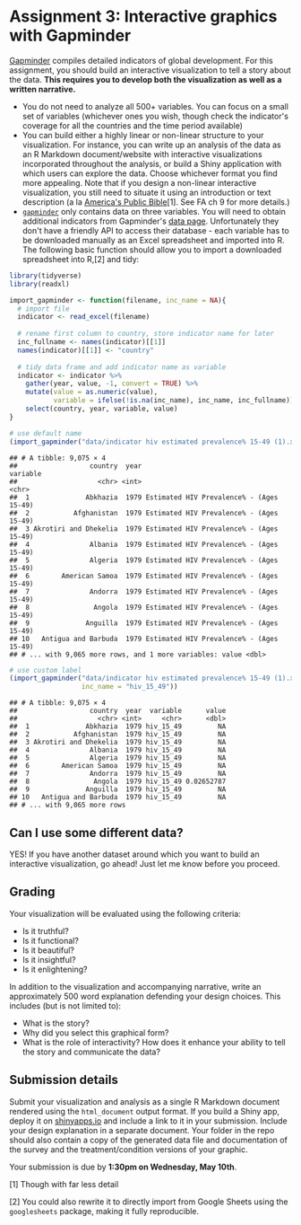 
Assignment 3: Interactive graphics with Gapminder
=================================================

[Gapminder](http://www.gapminder.org/data/) compiles detailed indicators of global development. For this assignment, you should build an interactive visualization to tell a story about the data. **This requires you to develop both the visualization as well as a written narrative.**

-   You do not need to analyze all 500+ variables. You can focus on a small set of variables (whichever ones you wish, though check the indicator's coverage for all the countries and the time period available)
-   You can build either a highly linear or non-linear structure to your visualization. For instance, you can write up an analysis of the data as an R Markdown document/website with interactive visualizations incorporated throughout the analysis, or build a Shiny application with which users can explore the data. Choose whichever format you find more appealing. Note that if you design a non-linear interactive visualization, you still need to situate it using an introduction or text description (a la [America's Public Bible](http://americaspublicbible.org/)[1]. See FA ch 9 for more details.)
-   [`gapminder`](https://cran.r-project.org/web/packages/gapminder/index.html) only contains data on three variables. You will need to obtain additional indicators from Gapminder's [data page](http://www.gapminder.org/data/). Unfortunately they don't have a friendly API to access their database - each variable has to be downloaded manually as an Excel spreadsheet and imported into R. The following basic function should allow you to import a downloaded spreadsheet into R,[2] and tidy:

``` r
library(tidyverse)
library(readxl)

import_gapminder <- function(filename, inc_name = NA){
  # import file
  indicator <- read_excel(filename)
  
  # rename first column to country, store indicator name for later
  inc_fullname <- names(indicator)[[1]]
  names(indicator)[[1]] <- "country"
  
  # tidy data frame and add indicator name as variable
  indicator <- indicator %>%
    gather(year, value, -1, convert = TRUE) %>%
    mutate(value = as.numeric(value),
           variable = ifelse(!is.na(inc_name), inc_name, inc_fullname)) %>%
    select(country, year, variable, value)
}

# use default name
(import_gapminder("data/indicator hiv estimated prevalence% 15-49 (1).xlsx"))
```

    ## # A tibble: 9,075 × 4
    ##                  country  year                                 variable
    ##                    <chr> <int>                                    <chr>
    ##  1              Abkhazia  1979 Estimated HIV Prevalence% - (Ages 15-49)
    ##  2           Afghanistan  1979 Estimated HIV Prevalence% - (Ages 15-49)
    ##  3 Akrotiri and Dhekelia  1979 Estimated HIV Prevalence% - (Ages 15-49)
    ##  4               Albania  1979 Estimated HIV Prevalence% - (Ages 15-49)
    ##  5               Algeria  1979 Estimated HIV Prevalence% - (Ages 15-49)
    ##  6        American Samoa  1979 Estimated HIV Prevalence% - (Ages 15-49)
    ##  7               Andorra  1979 Estimated HIV Prevalence% - (Ages 15-49)
    ##  8                Angola  1979 Estimated HIV Prevalence% - (Ages 15-49)
    ##  9              Anguilla  1979 Estimated HIV Prevalence% - (Ages 15-49)
    ## 10   Antigua and Barbuda  1979 Estimated HIV Prevalence% - (Ages 15-49)
    ## # ... with 9,065 more rows, and 1 more variables: value <dbl>

``` r
# use custom label
(import_gapminder("data/indicator hiv estimated prevalence% 15-49 (1).xlsx",
                  inc_name = "hiv_15_49"))
```

    ## # A tibble: 9,075 × 4
    ##                  country  year  variable      value
    ##                    <chr> <int>     <chr>      <dbl>
    ##  1              Abkhazia  1979 hiv_15_49         NA
    ##  2           Afghanistan  1979 hiv_15_49         NA
    ##  3 Akrotiri and Dhekelia  1979 hiv_15_49         NA
    ##  4               Albania  1979 hiv_15_49         NA
    ##  5               Algeria  1979 hiv_15_49         NA
    ##  6        American Samoa  1979 hiv_15_49         NA
    ##  7               Andorra  1979 hiv_15_49         NA
    ##  8                Angola  1979 hiv_15_49 0.02652787
    ##  9              Anguilla  1979 hiv_15_49         NA
    ## 10   Antigua and Barbuda  1979 hiv_15_49         NA
    ## # ... with 9,065 more rows

Can I use some different data?
------------------------------

YES! If you have another dataset around which you want to build an interactive visualization, go ahead! Just let me know before you proceed.

Grading
-------

Your visualization will be evaluated using the following criteria:

-   Is it truthful?
-   Is it functional?
-   Is it beautiful?
-   Is it insightful?
-   Is it enlightening?

In addition to the visualization and accompanying narrative, write an approximately 500 word explanation defending your design choices. This includes (but is not limited to):

-   What is the story?
-   Why did you select this graphical form?
-   What is the role of interactivity? How does it enhance your ability to tell the story and communicate the data?

Submission details
------------------

Submit your visualization and analysis as a single R Markdown document rendered using the `html_document` output format. If you build a Shiny app, deploy it on [shinyapps.io](http://www.shinyapps.io) and include a link to it in your submission. Include your design explanation in a separate document. Your folder in the repo should also contain a copy of the generated data file and documentation of the survey and the treatment/condition versions of your graphic.

Your submission is due by **1:30pm on Wednesday, May 10th**.

[1] Though with far less detail

[2] You could also rewrite it to directly import from Google Sheets using the `googlesheets` package, making it fully reproducible.

